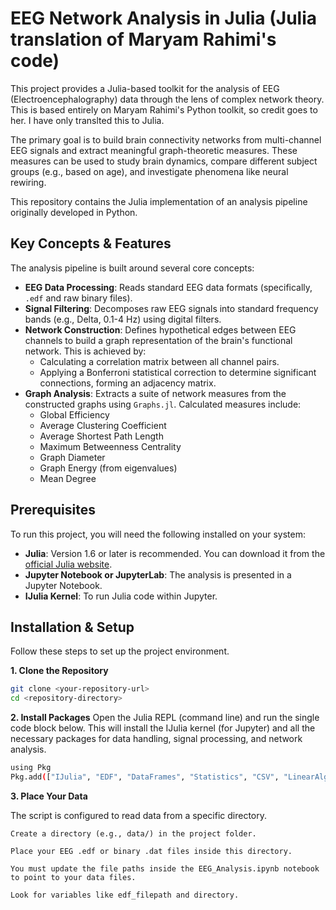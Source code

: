 # EEG Network Analysis in Julia (Julia translation of Maryam Rahimi's code)

This project provides a Julia-based toolkit for the analysis of EEG (Electroencephalography) data through the lens of complex network theory. 
This is based entirely on Maryam Rahimi's Python toolkit, so credit goes to her. I have only translted this to Julia.

The primary goal is to build brain connectivity networks from multi-channel EEG signals and extract meaningful graph-theoretic measures. These measures can be used to study brain dynamics, compare different subject groups (e.g., based on age), and investigate phenomena like neural rewiring.

This repository contains the Julia implementation of an analysis pipeline originally developed in Python.

## Key Concepts & Features

The analysis pipeline is built around several core concepts:

-   **EEG Data Processing**: Reads standard EEG data formats (specifically, `.edf` and raw binary files).
-   **Signal Filtering**: Decomposes raw EEG signals into standard frequency bands (e.g., Delta, 0.1-4 Hz) using digital filters.
-   **Network Construction**: Defines hypothetical edges between EEG channels to build a graph representation of the brain's functional network. This is achieved by:
    -   Calculating a correlation matrix between all channel pairs.
    -   Applying a Bonferroni statistical correction to determine significant connections, forming an adjacency matrix.
-   **Graph Analysis**: Extracts a suite of network measures from the constructed graphs using `Graphs.jl`. Calculated measures include:
    -   Global Efficiency
    -   Average Clustering Coefficient
    -   Average Shortest Path Length
    -   Maximum Betweenness Centrality
    -   Graph Diameter
    -   Graph Energy (from eigenvalues)
    -   Mean Degree

## Prerequisites

To run this project, you will need the following installed on your system:

-   **Julia**: Version 1.6 or later is recommended. You can download it from the [official Julia website](https://julialang.org/downloads/).
-   **Jupyter Notebook or JupyterLab**: The analysis is presented in a Jupyter Notebook.
-   **IJulia Kernel**: To run Julia code within Jupyter.

## Installation & Setup

Follow these steps to set up the project environment.

**1. Clone the Repository**
```bash
git clone <your-repository-url>
cd <repository-directory>
```
**2. Install Packages**
Open the Julia REPL (command line) and run the single code block below. This will install the IJulia kernel (for Jupyter) and all the necessary packages for data handling, signal processing, and network analysis.
```bash
using Pkg
Pkg.add(["IJulia", "EDF", "DataFrames", "Statistics", "CSV", "LinearAlgebra", "MultipleTesting", "HypothesisTests", "DSP", "Graphs", "XLSX"])
```

**3. Place Your Data**

The script is configured to read data from a specific directory.

    Create a directory (e.g., data/) in the project folder.

    Place your EEG .edf or binary .dat files inside this directory.

    You must update the file paths inside the EEG_Analysis.ipynb notebook to point to your data files. 

    Look for variables like edf_filepath and directory.


